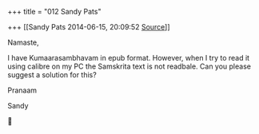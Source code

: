 +++
title = "012 Sandy Pats"

+++
[[Sandy Pats	2014-06-15, 20:09:52 [Source](https://groups.google.com/g/samskrita/c/zX0JxgJrIkI)]]



Namaste,

  

I have Kumaarasambhavam in epub format. However, when I try to read it using calibre on my PC the Samskrita text is not readbale. Can you please suggest a solution for this?

  

Pranaam

  

Sandy



